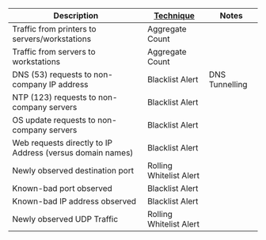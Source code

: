 | Description                                               | [Technique](/Detection-Techniques.md) | Notes          |
| --------------------------------------------------------- | ------------------------------------------------------- | -------------- |
| Traffic from printers to servers/workstations             | Aggregate Count                                         |                |
| Traffic from servers to workstations                      | Aggregate Count                                         |                |
| DNS (53) requests to non-company IP address               | Blacklist Alert                                         | DNS Tunnelling |
| NTP (123) requests to non-company servers                 | Blacklist Alert                                         |                |
| OS update requests to non-company servers                 | Blacklist Alert                                         |                |
| Web requests directly to IP Address (versus domain names) | Blacklist Alert                                         |                |
| Newly observed destination port                           | Rolling Whitelist Alert                                 |                |
| Known-bad port observed                                   | Blacklist Alert                                         |                |
| Known-bad IP address observed                             | Blacklist Alert                                         |                |
| Newly observed UDP Traffic                                | Rolling Whitelist Alert                                 |                |

